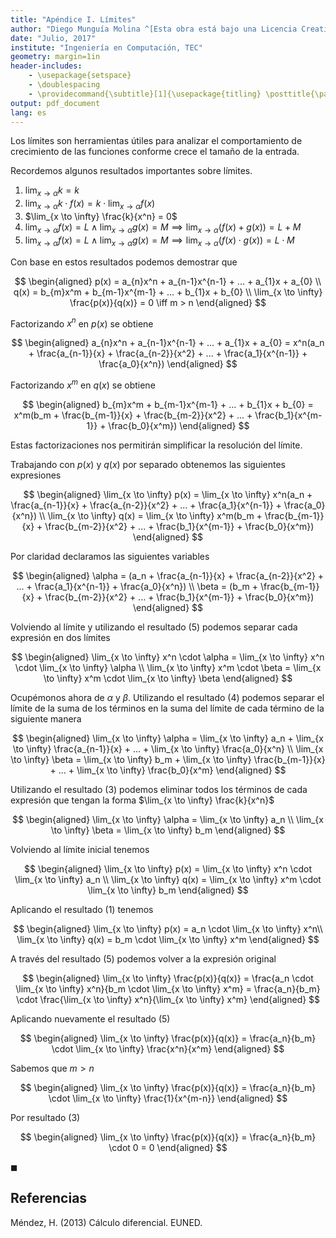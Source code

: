 ```yaml
---
title: "Apéndice I. Límites"
author: "Diego Munguía Molina ^[Esta obra está bajo una Licencia Creative Commons Atribución 4.0 Internacional.]"
date: "Julio, 2017"
institute: "Ingeniería en Computación, TEC"
geometry: margin=1in
header-includes:
    - \usepackage{setspace}
    - \doublespacing
	- \providecommand{\subtitle}[1]{\usepackage{titling} \posttitle{\par\large#1\end{center}}}
output: pdf_document
lang: es
---
```


Los límites son herramientas útiles para analizar el comportamiento de crecimiento de las funciones conforme crece el tamaño de la entrada.

Recordemos algunos resultados importantes sobre límites.

1. $\lim_{x \to \alpha} k = k$
2. $\lim_{x \to \alpha} k \cdot f(x) = k \cdot \lim_{x \to \alpha} f(x)$
3. $\lim_{x \to \infty} \frac{k}{x^n} = 0$
4. $\lim_{x \to \alpha} f(x) = L \land \lim_{x \to \alpha} g(x) = M \implies \lim_{x \to \alpha} (f(x) + g(x)) = L + M$
5. $\lim_{x \to \alpha} f(x) = L \land \lim_{x \to \alpha} g(x) = M \implies \lim_{x \to \alpha} (f(x) \cdot g(x)) = L \cdot M$

Con base en estos resultados podemos demostrar que

$$
\begin{aligned}
p(x) = a_{n}x^n + a_{n-1}x^{n-1} + ... + a_{1}x + a_{0} \\
q(x) = b_{m}x^m + b_{m-1}x^{m-1} + ... + b_{1}x + b_{0} \\
\lim_{x \to \infty} \frac{p(x)}{q(x)} = 0 \iff m > n
\end{aligned}
$$

Factorizando $x^n$ en $p(x)$ se obtiene

$$
\begin{aligned}
a_{n}x^n + a_{n-1}x^{n-1} + ... + a_{1}x + a_{0} = x^n(a_n + \frac{a_{n-1}}{x} + \frac{a_{n-2}}{x^2} + ... + \frac{a_1}{x^{n-1}} + \frac{a_0}{x^n})
\end{aligned}
$$

Factorizando $x^m$ en $q(x)$ se obtiene

$$
\begin{aligned}
b_{m}x^m + b_{m-1}x^{m-1} + ... + b_{1}x + b_{0} = x^m(b_m + \frac{b_{m-1}}{x} + \frac{b_{m-2}}{x^2} + ... + \frac{b_1}{x^{m-1}} + \frac{b_0}{x^m})
\end{aligned}
$$

Estas factorizaciones nos permitirán simplificar la resolución del límite.

Trabajando con $p(x)$ y $q(x)$ por separado obtenemos las siguientes expresiones

$$
\begin{aligned}
\lim_{x \to \infty} p(x) = \lim_{x \to \infty} x^n(a_n + \frac{a_{n-1}}{x} + \frac{a_{n-2}}{x^2} + ... + \frac{a_1}{x^{n-1}} + \frac{a_0}{x^n}) \\
\lim_{x \to \infty} q(x) = \lim_{x \to \infty} x^m(b_m + \frac{b_{m-1}}{x} + \frac{b_{m-2}}{x^2} + ... + \frac{b_1}{x^{m-1}} + \frac{b_0}{x^m})
\end{aligned}
$$

Por claridad declaramos las siguientes variables

$$
\begin{aligned}
\alpha = (a_n + \frac{a_{n-1}}{x} + \frac{a_{n-2}}{x^2} + ... + \frac{a_1}{x^{n-1}} + \frac{a_0}{x^n}) \\
\beta = (b_m + \frac{b_{m-1}}{x} + \frac{b_{m-2}}{x^2} + ... + \frac{b_1}{x^{m-1}} + \frac{b_0}{x^m})
\end{aligned}
$$

Volviendo al límite y utilizando el resultado (5) podemos separar cada expresión en dos límites

$$
\begin{aligned}
\lim_{x \to \infty} x^n \cdot \alpha = \lim_{x \to \infty} x^n \cdot \lim_{x \to \infty} \alpha \\
\lim_{x \to \infty} x^m \cdot \beta = \lim_{x \to \infty} x^m \cdot \lim_{x \to \infty} \beta
\end{aligned}
$$

Ocupémonos ahora de $\alpha$ y $\beta$. Utilizando el resultado (4) podemos separar el límite de la suma de los términos en la suma del límite de cada término de la siguiente manera

$$
\begin{aligned}
\lim_{x \to \infty} \alpha = \lim_{x \to \infty} a_n + \lim_{x \to \infty} \frac{a_{n-1}}{x} + ... + \lim_{x \to \infty} \frac{a_0}{x^n} \\
\lim_{x \to \infty} \beta = \lim_{x \to \infty} b_m + \lim_{x \to \infty} \frac{b_{m-1}}{x} + ... + \lim_{x \to \infty} \frac{b_0}{x^m}
\end{aligned}
$$

Utilizando el resultado (3) podemos eliminar todos los términos de cada expresión que tengan la forma $\lim_{x \to \infty} \frac{k}{x^n}$

$$
\begin{aligned}
\lim_{x \to \infty} \alpha = \lim_{x \to \infty} a_n \\
\lim_{x \to \infty} \beta = \lim_{x \to \infty} b_m
\end{aligned}
$$

Volviendo al límite inicial tenemos

$$
\begin{aligned}
\lim_{x \to \infty} p(x) = \lim_{x \to \infty} x^n \cdot \lim_{x \to \infty} a_n \\
\lim_{x \to \infty} q(x) = \lim_{x \to \infty} x^m \cdot \lim_{x \to \infty} b_m
\end{aligned}
$$

Aplicando el resultado (1) tenemos

$$
\begin{aligned}
\lim_{x \to \infty} p(x) = a_n \cdot \lim_{x \to \infty} x^n\\
\lim_{x \to \infty} q(x) = b_m \cdot \lim_{x \to \infty} x^m
\end{aligned}
$$

A través del resultado (5) podemos volver a la expresión original

$$
\begin{aligned}
\lim_{x \to \infty} \frac{p(x)}{q(x)} = \frac{a_n \cdot \lim_{x \to \infty} x^n}{b_m \cdot \lim_{x \to \infty} x^m} = \frac{a_n}{b_m} \cdot \frac{\lim_{x \to \infty} x^n}{\lim_{x \to \infty} x^m}
\end{aligned}
$$

Aplicando nuevamente el resultado (5)

$$
\begin{aligned}
\lim_{x \to \infty} \frac{p(x)}{q(x)} = \frac{a_n}{b_m} \cdot \lim_{x \to \infty} \frac{x^n}{x^m}
\end{aligned}
$$

Sabemos que $m > n$

$$
\begin{aligned}
\lim_{x \to \infty} \frac{p(x)}{q(x)} = \frac{a_n}{b_m} \cdot \lim_{x \to \infty} \frac{1}{x^{m-n}}
\end{aligned}
$$

Por resultado (3)

$$
\begin{aligned}
\lim_{x \to \infty} \frac{p(x)}{q(x)} = \frac{a_n}{b_m} \cdot 0 = 0
\end{aligned}
$$

$\blacksquare$

## Referencias

Méndez, H. (2013) Cálculo diferencial. EUNED.